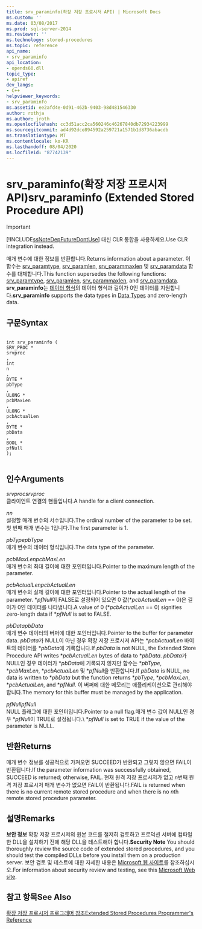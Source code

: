 ```yaml
---
title: srv_paraminfo(확장 저장 프로시저 API) | Microsoft Docs
ms.custom: ''
ms.date: 03/08/2017
ms.prod: sql-server-2014
ms.reviewer: ''
ms.technology: stored-procedures
ms.topic: reference
api_name:
- srv_paraminfo
api_location:
- opends60.dll
topic_type:
- apiref
dev_langs:
- C++
helpviewer_keywords:
- srv_paraminfo
ms.assetid: ee2afd4e-0d91-462b-9403-98d481546330
author: rothja
ms.author: jroth
ms.openlocfilehash: cc3d51acc2ca560246c46267840db72934223999
ms.sourcegitcommit: ad4d92dce894592a259721a1571b1d8736abacdb
ms.translationtype: MT
ms.contentlocale: ko-KR
ms.lasthandoff: 08/04/2020
ms.locfileid: "87742139"
---
```

# <a name="srv_paraminfo-extended-stored-procedure-api"></a><span data-ttu-id="f20f6-102">srv_paraminfo(확장 저장 프로시저 API)</span><span class="sxs-lookup"><span data-stu-id="f20f6-102">srv_paraminfo (Extended Stored Procedure API)</span></span>
    
> [!IMPORTANT]  
>  [!INCLUDE[ssNoteDepFutureDontUse](../../includes/ssnotedepfuturedontuse-md.md)] <span data-ttu-id="f20f6-103">대신 CLR 통합을 사용하세요.</span><span class="sxs-lookup"><span data-stu-id="f20f6-103">Use CLR integration instead.</span></span>  
  
 <span data-ttu-id="f20f6-104">매개 변수에 대한 정보를 반환합니다.</span><span class="sxs-lookup"><span data-stu-id="f20f6-104">Returns information about a parameter.</span></span> <span data-ttu-id="f20f6-105">이 함수는 [srv_paramtype](srv-paramtype-extended-stored-procedure-api.md), [srv_paramlen](srv-paramlen-extended-stored-procedure-api.md), [srv_parammaxlen](srv-parammaxlen-extended-stored-procedure-api.md) 및 [srv_paramdata](srv-paramdata-extended-stored-procedure-api.md) 함수를 대체합니다.</span><span class="sxs-lookup"><span data-stu-id="f20f6-105">This function supersedes the following functions: [srv_paramtype](srv-paramtype-extended-stored-procedure-api.md), [srv_paramlen](srv-paramlen-extended-stored-procedure-api.md), [srv_parammaxlen](srv-parammaxlen-extended-stored-procedure-api.md), and [srv_paramdata](srv-paramdata-extended-stored-procedure-api.md).</span></span> <span data-ttu-id="f20f6-106">**srv_paraminfo**는 [데이터 형식](data-types-extended-stored-procedure-api.md)의 데이터 형식과 길이가 0인 데이터를 지원합니다.</span><span class="sxs-lookup"><span data-stu-id="f20f6-106">**srv_paraminfo** supports the data types in [Data Types](data-types-extended-stored-procedure-api.md) and zero-length data.</span></span>  
  
## <a name="syntax"></a><span data-ttu-id="f20f6-107">구문</span><span class="sxs-lookup"><span data-stu-id="f20f6-107">Syntax</span></span>  
  
```  
  
int srv_paraminfo (  
SRV_PROC *  
srvproc  
,  
int  
n  
,  
BYTE *  
pbType  
,  
ULONG *  
pcbMaxLen  
,  
ULONG *  
pcbActualLen  
,  
BYTE *  
pbData  
,  
BOOL *  
pfNull  
);  
  
```  
  
## <a name="arguments"></a><span data-ttu-id="f20f6-108">인수</span><span class="sxs-lookup"><span data-stu-id="f20f6-108">Arguments</span></span>  
 <span data-ttu-id="f20f6-109">*srvproc*</span><span class="sxs-lookup"><span data-stu-id="f20f6-109">*srvproc*</span></span>  
 <span data-ttu-id="f20f6-110">클라이언트 연결의 핸들입니다.</span><span class="sxs-lookup"><span data-stu-id="f20f6-110">A handle for a client connection.</span></span>  
  
 <span data-ttu-id="f20f6-111">*n*</span><span class="sxs-lookup"><span data-stu-id="f20f6-111">*n*</span></span>  
 <span data-ttu-id="f20f6-112">설정할 매개 변수의 서수입니다.</span><span class="sxs-lookup"><span data-stu-id="f20f6-112">The ordinal number of the parameter to be set.</span></span> <span data-ttu-id="f20f6-113">첫 번째 매개 변수는 1입니다.</span><span class="sxs-lookup"><span data-stu-id="f20f6-113">The first parameter is 1.</span></span>  
  
 <span data-ttu-id="f20f6-114">*pbType*</span><span class="sxs-lookup"><span data-stu-id="f20f6-114">*pbType*</span></span>  
 <span data-ttu-id="f20f6-115">매개 변수의 데이터 형식입니다.</span><span class="sxs-lookup"><span data-stu-id="f20f6-115">The data type of the parameter.</span></span>  
  
 <span data-ttu-id="f20f6-116">*pcbMaxLen*</span><span class="sxs-lookup"><span data-stu-id="f20f6-116">*pcbMaxLen*</span></span>  
 <span data-ttu-id="f20f6-117">매개 변수의 최대 길이에 대한 포인터입니다.</span><span class="sxs-lookup"><span data-stu-id="f20f6-117">Pointer to the maximum length of the parameter.</span></span>  
  
 <span data-ttu-id="f20f6-118">*pcbActualLen*</span><span class="sxs-lookup"><span data-stu-id="f20f6-118">*pcbActualLen*</span></span>  
 <span data-ttu-id="f20f6-119">매개 변수의 실제 길이에 대한 포인터입니다.</span><span class="sxs-lookup"><span data-stu-id="f20f6-119">Pointer to the actual length of the parameter.</span></span> <span data-ttu-id="f20f6-120">\**pfNull*이 FALSE로 설정되어 있으면 0 값(\**pcbActualLen* == 0)은 길이가 0인 데이터를 나타냅니다.</span><span class="sxs-lookup"><span data-stu-id="f20f6-120">A value of 0 (\**pcbActualLen* == 0) signifies zero-length data if \**pfNull* is set to FALSE.</span></span>  
  
 <span data-ttu-id="f20f6-121">*pbData*</span><span class="sxs-lookup"><span data-stu-id="f20f6-121">*pbData*</span></span>  
 <span data-ttu-id="f20f6-122">매개 변수 데이터의 버퍼에 대한 포인터입니다.</span><span class="sxs-lookup"><span data-stu-id="f20f6-122">Pointer to the buffer for parameter data.</span></span> <span data-ttu-id="f20f6-123">*pbData*가 NULL이 아닌 경우 확장 저장 프로시저 API는 \**pcbActualLen* 바이트의 데이터를 \**pbData*에 기록합니다.</span><span class="sxs-lookup"><span data-stu-id="f20f6-123">If *pbData* is not NULL, the Extended Store Procedure API writes \**pcbActualLen* bytes of data to \**pbData*.</span></span> <span data-ttu-id="f20f6-124">*pbData*가 NULL인 경우 데이터가 \**pbData*에 기록되지 않지만 함수는 \**pbType*, \**pcbMaxLen*, \**pcbActualLen* 및 \**pfNull*을 반환합니다.</span><span class="sxs-lookup"><span data-stu-id="f20f6-124">If *pbData* is NULL, no data is written to \**pbData* but the function returns \**pbType*, \**pcbMaxLen*, \**pcbActualLen*, and \**pfNull*.</span></span> <span data-ttu-id="f20f6-125">이 버퍼에 대한 메모리는 애플리케이션으로 관리해야 합니다.</span><span class="sxs-lookup"><span data-stu-id="f20f6-125">The memory for this buffer must be managed by the application.</span></span>  
  
 <span data-ttu-id="f20f6-126">*pfNull*</span><span class="sxs-lookup"><span data-stu-id="f20f6-126">*pfNull*</span></span>  
 <span data-ttu-id="f20f6-127">NULL 플래그에 대한 포인터입니다.</span><span class="sxs-lookup"><span data-stu-id="f20f6-127">Pointer to a null flag.</span></span><span data-ttu-id="f20f6-128">매개 변수 값이 NULL인 경우  \**pfNull*이 TRUE로 설정됩니다.</span><span class="sxs-lookup"><span data-stu-id="f20f6-128">\ **pfNull* is set to TRUE if the value of the parameter is NULL.</span></span>  
  
## <a name="returns"></a><span data-ttu-id="f20f6-129">반환</span><span class="sxs-lookup"><span data-stu-id="f20f6-129">Returns</span></span>  
 <span data-ttu-id="f20f6-130">매개 변수 정보를 성공적으로 가져오면 SUCCEED가 반환되고 그렇지 않으면 FAIL이 반환됩니다.</span><span class="sxs-lookup"><span data-stu-id="f20f6-130">If the parameter information was successfully obtained, SUCCEED is returned; otherwise, FAIL.</span></span> <span data-ttu-id="f20f6-131">현재 원격 저장 프로시저가 없고 *n*번째 원격 저장 프로시저 매개 변수가 없으면 FAIL이 반환됩니다.</span><span class="sxs-lookup"><span data-stu-id="f20f6-131">FAIL is returned when there is no current remote stored procedure and when there is no *n*th remote stored procedure parameter.</span></span>  
  
## <a name="remarks"></a><span data-ttu-id="f20f6-132">설명</span><span class="sxs-lookup"><span data-stu-id="f20f6-132">Remarks</span></span>  
 <span data-ttu-id="f20f6-133">**보안 정보** 확장 저장 프로시저의 원본 코드를 철저히 검토하고 프로덕션 서버에 컴파일한 DLL을 설치하기 전에 해당 DLL을 테스트해야 합니다.</span><span class="sxs-lookup"><span data-stu-id="f20f6-133">**Security Note** You should thoroughly review the source code of extended stored procedures, and you should test the compiled DLLs before you install them on a production server.</span></span> <span data-ttu-id="f20f6-134">보안 검토 및 테스트에 대한 자세한 내용은 [Microsoft 웹 사이트](https://go.microsoft.com/fwlink/?LinkID=54761&amp;clcid=0x409https://msdn.microsoft.com/security/)를 참조하십시오.</span><span class="sxs-lookup"><span data-stu-id="f20f6-134">For information about security review and testing, see this [Microsoft Web site](https://go.microsoft.com/fwlink/?LinkID=54761&amp;clcid=0x409https://msdn.microsoft.com/security/).</span></span>  
  
## <a name="see-also"></a><span data-ttu-id="f20f6-135">참고 항목</span><span class="sxs-lookup"><span data-stu-id="f20f6-135">See Also</span></span>  
 [<span data-ttu-id="f20f6-136">확장 저장 프로시저 프로그래머 참조</span><span class="sxs-lookup"><span data-stu-id="f20f6-136">Extended Stored Procedures Programmer's Reference</span></span>](database-engine-extended-stored-procedures-reference.md)  
  
  
